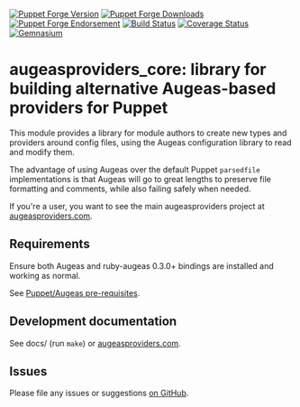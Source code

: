 [![Puppet Forge Version](http://img.shields.io/puppetforge/v/herculesteam/augeasproviders_core.svg)](https://forge.puppetlabs.com/herculesteam/augeasproviders_core)
[![Puppet Forge Downloads](http://img.shields.io/puppetforge/dt/herculesteam/augeasproviders_core.svg)](https://forge.puppetlabs.com/herculesteam/augeasproviders_core)
[![Puppet Forge Endorsement](https://img.shields.io/puppetforge/e/herculesteam/augeasproviders_core.svg)](https://forge.puppetlabs.com/herculesteam/augeasproviders_core)
[![Build Status](https://img.shields.io/travis/hercules-team/augeasproviders_core/master.svg)](https://travis-ci.org/hercules-team/augeasproviders_core)
[![Coverage Status](https://img.shields.io/coveralls/hercules-team/augeasproviders_core.svg)](https://coveralls.io/r/hercules-team/augeasproviders_core)
[![Gemnasium](https://img.shields.io/gemnasium/hercules-team/augeasproviders_core.svg)](https://gemnasium.com/hercules-team/augeasproviders_core)

# augeasproviders\_core: library for building alternative Augeas-based providers for Puppet

This module provides a library for module authors to create new types and
providers around config files, using the Augeas configuration library to read
and modify them.

The advantage of using Augeas over the default Puppet `parsedfile`
implementations is that Augeas will go to great lengths to preserve file
formatting and comments, while also failing safely when needed.

If you're a user, you want to see the main augeasproviders project at
[augeasproviders.com](http://augeasproviders.com).

## Requirements

Ensure both Augeas and ruby-augeas 0.3.0+ bindings are installed and working as
normal.

See [Puppet/Augeas pre-requisites](http://docs.puppetlabs.com/guides/augeas.html#pre-requisites).

## Development documentation

See docs/ (run `make`) or [augeasproviders.com](http://augeasproviders.com/documentation/).

## Issues

Please file any issues or suggestions [on GitHub](https://github.com/hercules-team/augeasproviders_core/issues).
